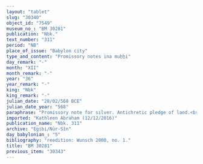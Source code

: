 ```yaml
---
layout: "tablet"
slug: "30340"
object_id: "7549"
museum_no_: "BM 30281"
publication: "Nbk."
text_number: "311"
period: "NB"
place_of_issue: "Babylon city"
type_and_content: "Promissory notes ina muẖẖi"
day_remark: "-"
month: "XII"
month_remark: "-"
year: "36"
year_remark: "-"
king: "Nbk"
king_remark: "-"
julian_date: "28/02/568 BCE"
julian_date_year: "568"
paraphrase: "Promissory note for silver. Antichretic pledge of land.<br /> <strong>B</strong> owes a broken amount of silver to <strong>A<sub>1</sub></strong>, a palace slave and to <strong>A<sub>2</sub></strong>. The payment is secured by 1 kor arable land (<em>z&ecirc;ru</em>) in Qalunu located next to(?) / in(?) a waterlogged area (<em>kal&ucirc;</em>). It is the debtor&#39;s (2/3<sup>rd</sup>) inheritance share (<em>pūt zitti</em>) in arable land that he owns together with <strong>C</strong>, his uncle (lit. &quot;a younger brother of his father&quot;).&nbsp; No other creditor shall exercise any rights over it until the creditors have received the full repayment. The creditors enjoy the right of usufruct in lieu of interest (antichresis). The silver had been given for a debt of <strong>B</strong>&rsquo;s grandfather. Names of 4 witnesses and the scribe: Marduk-nāṣir/Nab&ucirc;-&scaron;umu-ibni//Mu&scaron;&ecirc;zib<br /> &nbsp;<br /> <strong>A<sub>1</sub></strong> = Nab&ucirc;-u&scaron;ab&scaron;i/Bēl-abu-uṣur, a palace slave; <strong>A<sub>2</sub></strong> = Bēl-iddin/Pān-ilūssu; <strong>B</strong> = Nergal-zēru-ibni/Nergal-uballiṭ//Sagdidi; <strong>C</strong> = Taqī&scaron;-Gula (Nergal-uballiṭ//Sagdidi)"
imported: "Kathleen Abraham (12/12/2016)"
publication_name: "Nbk. 311"
archive: "Egibi/Nūr-Sîn"
day_babylonian_: "5"
bibliography: "reedition: Wunsch 2000, no. 1."
title: "BM 30281"
previous_item: "30343"
---
```

